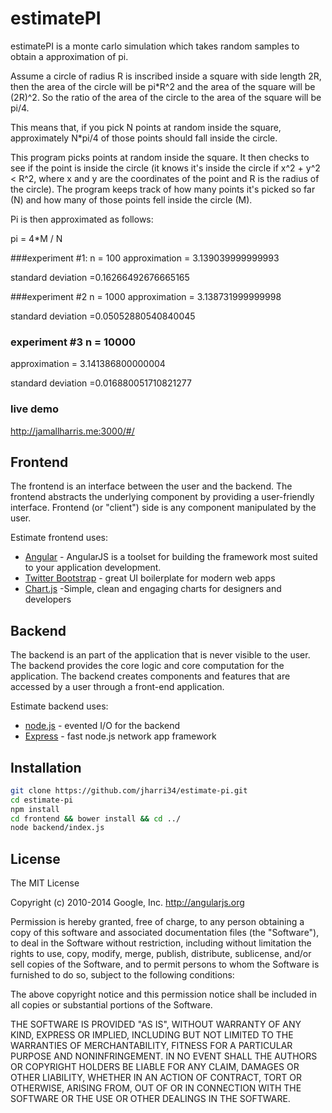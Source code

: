 estimatePI
=========
estimatePI is a monte carlo simulation which takes random samples to obtain a approximation of pi.



Assume a circle of radius R is inscribed inside a square with side length 2R, then the area of the circle will be pi*R^2 and the area of the square will be (2R)^2. So the ratio of the area of the circle to the area of the square will be pi/4.

This means that, if you pick N points at random inside the square, approximately N*pi/4 of those points should fall inside the circle.

This program picks points at random inside the square. It then checks to see if the point is inside the circle (it knows it's inside the circle if x^2 + y^2 < R^2, where x and y are the coordinates of the point and R is the radius of the circle). The program keeps track of how many points it's picked so far (N) and how many of those points fell inside the circle (M).

Pi is then approximated as follows:

pi = 4*M / N

###experiment #1: n = 100
approximation = 3.139039999999993


standard deviation =0.16266492676665165

###experiment #2 n = 1000
approximation = 3.138731999999998


standard deviation =0.05052880540840045

### experiment #3 n = 10000
approximation = 3.141386800000004


standard deviation =0.016880051710821277


### live demo
http://jamallharris.me:3000/#/

Frontend
-----------

The frontend is an interface between the user and the backend.  The frontend  abstracts the underlying component by providing a user-friendly interface. Frontend (or "client") side is any component manipulated by the user.

Estimate frontend uses:

* [Angular] - AngularJS is a toolset for building the framework most suited to your application development.
* [Twitter Bootstrap] - great UI boilerplate for modern web apps
* [Chart.js] -Simple, clean and engaging charts for designers and developers




Backend
-----------

The backend is an part of the application that is never visible to the user. The backend provides the core logic  and core computation for the application. The backend creates components and features that are  accessed by a user through a front-end application.

Estimate backend uses:

* [node.js] - evented I/O for the backend
* [Express] - fast node.js network app framework

Installation
--------------



```sh
git clone https://github.com/jharri34/estimate-pi.git
cd estimate-pi
npm install 
cd frontend && bower install && cd ../
node backend/index.js

```


License
----

The MIT License

Copyright (c) 2010-2014 Google, Inc. http://angularjs.org

Permission is hereby granted, free of charge, to any person obtaining a copy
of this software and associated documentation files (the "Software"), to deal
in the Software without restriction, including without limitation the rights
to use, copy, modify, merge, publish, distribute, sublicense, and/or sell
copies of the Software, and to permit persons to whom the Software is
furnished to do so, subject to the following conditions:

The above copyright notice and this permission notice shall be included in
all copies or substantial portions of the Software.

THE SOFTWARE IS PROVIDED "AS IS", WITHOUT WARRANTY OF ANY KIND, EXPRESS OR
IMPLIED, INCLUDING BUT NOT LIMITED TO THE WARRANTIES OF MERCHANTABILITY,
FITNESS FOR A PARTICULAR PURPOSE AND NONINFRINGEMENT. IN NO EVENT SHALL THE
AUTHORS OR COPYRIGHT HOLDERS BE LIABLE FOR ANY CLAIM, DAMAGES OR OTHER
LIABILITY, WHETHER IN AN ACTION OF CONTRACT, TORT OR OTHERWISE, ARISING FROM,
OUT OF OR IN CONNECTION WITH THE SOFTWARE OR THE USE OR OTHER DEALINGS IN
THE SOFTWARE.



[Chart.js]:https://github.com/chjj/marked
[node.js]:http://nodejs.org
[Twitter Bootstrap]:http://twitter.github.com/bootstrap/
[Angular]:https://github.com/madrobby/keymaster
[express]:http://expressjs.com
